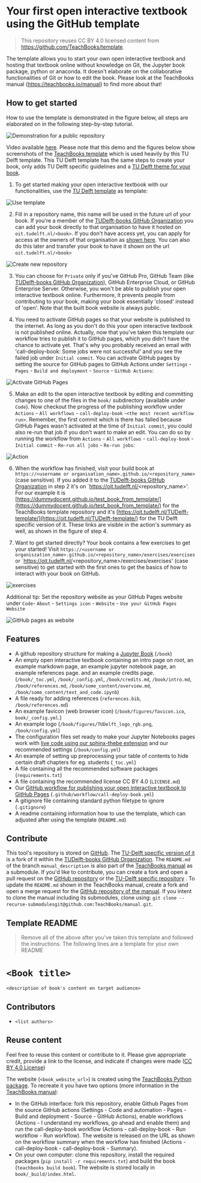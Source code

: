 # Your first open interactive textbook using the GitHub template

> This repository reuses CC BY 4.0 licensed content from https://github.com/TeachBooks/template.

The template allows you to start your own open interactive textbook and hosting that textbook online without knowledge on Git, the Jupyter book package, python or anaconda. It doesn't elaborate on the collaborative functionalities of Git or how to edit the book. Please look at the TeachBooks manual (https://teachbooks.io/manual) to find more about that!

## How to get started

How to use the template is demonstrated in the figure below, all steps are elaborated on in the following step-by-step tutorial.

![Demonstration for a public repository](https://github.com/TeachBooks/template_figures/blob/main/teachbooks-template.gif?raw=true)

Video available [here](https://youtu.be/nN3Oi_MVvF0). Please note that this demo and the figures below show screenshots of the [TeachBooks template](https://github.com/TeachBooks/template) which is used heavily by this TU Delft template. This TU Delft template has the same steps to create your book, only adds TU Delft specific guidelines and a [TU Delft theme for your book](https://github.com/TeachBooks/Sphinx-TUDelft-theme).


1. To get started making your open interactive textbook with our functionalities, use the [TU Delft template](https://github.com/TUDelft-books/TUDelft-template) as template:

![Use template](https://github.com/TeachBooks/template_figures/blob/main/use_template.png?raw=true)

2. Fill in a repository name, this name will be used in the future url of your book. If you're a member of the [TUDelft-books GitHub Organization](https://github.com/TUDelft-books) you can add your book directly to that organisation to have it hosted on `oit.tudelft.nl/<book>`. If you don't have access yet, you can apply for access at the owners of that organisation as [shown here](https://github.com/TUDelft-books/.github/blob/main/profile/README.md). You can also do this later and transfer your book to have it shown on the url `oit.tudelft.nl/<book>`

![Create new repository](https://github.com/TeachBooks/template_figures/blob/main/create_new_repository.png?raw=true)

3. You can choose for `Private` only if you've GitHub Pro, GitHub Team (like [TUDelft-books GitHub Organization](https://github.com/TUDelft-books)), GitHub Enterprise Cloud, or GitHub Enterprise Server. Otherwise, you won't be able to publish your open interactive textbook online. Furthermore, it prevents people from contributing to your book, making your book essentially 'closed' instead of 'open'. Note that the built book website is always public.

4. You need to activate GitHub pages so that your website is published to the internet. As long as you don't do this your open interactive textbook is not published online. Actually, now that you've taken this template our workflow tries to publish it to GitHub pages, which you didn't have the chance to activate yet. That's why you probably received an email with 'call-deploy-book: Some jobs were not successful' and you see the failed job under `Initial commit`. You can activate GitHub pages by setting the source for GitHub pages to GitHub Actions under `Settings` - `Pages` - `Build and deployment` - `Source` - `GitHub Actions`:

![Activate GitHub Pages](https://github.com/TeachBooks/template_figures/blob/main/set_up_pages.png?raw=true)

5. Make an edit to the open interactive textbook by editing and committing changes to one of the files in the `book/` subdirectory (available under `Code`).  Now checkout the progress of the publishing workflow under `Actions` - `All workflows` -  `call-deploy-book` -`<the most recent workflow run>`. Remember, the first commit which is there has failed because GitHub Pages wasn't activated at the time of `Initial commit`, you could also re-run that job if you don't want to make an edit. You can do so by running the workflow from `Actions` - `All workflows` - `call-deploy-book` - `Initial commit` - `Re-run all jobs` - `Re-run jobs`:

![Action](https://github.com/TeachBooks/template_figures/blob/main/action_re-run.jpeg?raw=true)

6. When the workflow has finished, visit your build book at `https://<username or organisation_name>.github.io/<repository_name>` (case sensitive). If you added it to the [TUDelft-books GitHub Organization](https://github.com/TUDelft-books) in step 2 it's on `https://oit.tudelft.nl/<repository_name>'. For our example it is [https://dummydocent.github.io/test_book_from_template/](https://dummydocent.github.io/test_book_from_template/) for the TeachBooks template repository and it's [https://oit.tudelft.nl/TUDelft-template/](https://oit.tudelft.nl/TUDelft-template/) for the TU Delft specific version of it. These links are visible in the action's summary as well, as shown in the figure of step 4.

7. Want to get started directly? Your book contains a few exercises to get your started! Visit `https://<username or organiszation_name>.github.io/<repository_name>/exercises/exercises` or  `https://oit.tudelft.nl/<repository_name>/exercises/exercises' (case sensitive) to get started with the first ones to get the basics of how to interact with your book on GitHub.

![exercises](https://github.com/TeachBooks/template_figures/blob/main/exercises.png?raw=true)

Additional tip: 
Set the repository website as your GitHub Pages website under `Code`- `About` - `Settings icon` - `Website` - `Use your GitHub Pages Website`

![GitHub pages as website](https://github.com/TeachBooks/template_figures/blob/main/use_github_pages_website.png?raw=true)

## Features
- A github repository structure for making a [Jupyter Book](https://github.com/executablebooks/jupyter-book) (`/book`)
- An empty open interactive textbook containing an intro page on root, an example markdown page, an example jupyter notebook page, an example references page. and an example credits page. (`/book/_toc.yml`, `/book/_config.yml`, `/book/credits.md`, `/book/intro.md`, `/book/references.md`, `/book/some_content/overview.md`, `/book/some_content/text_and_code.ipynb`)
- A file ready for adding references (`references.bib`, `/book/references.md`)
- An example favicon (web browser icon) (`/book/figures/favicon.ico`, `book/_config.yml`.)
- An example logo (`/book/figures/TUDelft_logo_rgb.png`, `/book/config.yml`)
- The configuration files set ready to make your Jupyter Notebooks pages work with [live code using our sphinx-thebe extension](https://teachbooks.io/manual/features/live_code.html) and our recommended settings (`/book/config.yml`)
- An example of setting up preprocessing your table of contents to hide certain draft chapters for eg. students (`_toc.yml`)
- A file containing all the recommended software packages (`requirements.txt`)
- A file containing the recommended license CC BY 4.0 (`LICENSE.md`)
- Our [GitHub workflow for publishing your open interactive textbook to GitHub Pages](https://github.com/TeachBooks/deploy-book-workflow) (`.github/workflow/call-deploy-book.yml`)
- A gitignore file containing standard python filetype to ignore (`.gitignore`)
- A readme containing information how to use the template, which can adjusted after using the template (`README.md`)

## Contribute
This tool's repository is stored on [GitHub](https://github.com/TeachBooks/template). The [TU-Delft specific version of it](https://github.com/TUDelft-books/TUDelft-template) is a fork of it within the [TUDelft-books GitHub Organization](https://github.com/TUDelft-books). The `README.md` of the branch `manual_description` is also part of the [TeachBooks manual](https://teachbooks.io/manual/external/template/README.html) as a submodule. If you'd like to contribute, you can create a fork and open a pull request on the [GitHub repository](https://github.com/TeachBooks/template) or the [TU-Delft specific repository](https://github.com/TUDelft-books/TUDelft-template) . To update the `README.md` shown in the TeachBooks manual, create a fork and open a merge request for the [GitHub repository of the manual](https://github.com/TeachBooks/manual). If you intent to clone the manual including its submodules, clone using: `git clone --recurse-submodulesgit@github.com:TeachBooks/manual.git`.

## Template README
> Remove all of the above after you've taken this template and followed the instructions. The following lines are a template for your own README

# `<Book title>`

`<description of book's content en target audience>`

## Contributors
- `<list authors>`

## Reuse content
Feel free to reuse this content or contribute to it. Please give appropriate credit, provide a link to the license, and indicate if changes were made ([CC BY 4.0 License](https://creativecommons.org/licenses/by/4.0/))

The website (`<book_website_url>`) is created using the [TeachBooks Python package](https://github.com/TeachBooks/TeachBooks). To recreate it you have two options (more information in the [TeachBooks manual](https://teachbooks.io/manual/):
- In the GitHub interface: fork this repository, enable Github Pages from the source GitHub actions (Settings - Code and automation - Pages - Build and deployment - Source - GitHub Actions), enable workflows (Actions - I understand my workflows, go ahead and enable them) and run the call-deploy-book workflow (Actions - call-deploy-book - Run workflow - Run workflow). The website is released on the URL as shown on the workflow summary when the workflow has finished (Actions - call-deploy-book - call-deploy-book - Summary).
- On your own computer: clone this repository, install the required packages (`pip install -r requirements.txt`) and build the book (`teachbooks build book`). The website is stored locally in `book/_build/index.html`.
